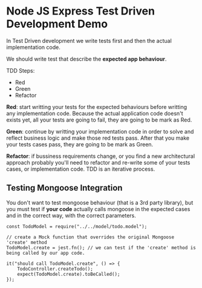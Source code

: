 # Node JS Express Test Driven Development Demo

In Test Driven development we write tests first and then the actual implementation code.

We should write test that describe the **expected app behaviour**.

TDD Steps:

* Red
* Green
* Refactor

**Red**: start writting your tests for the expected behaviours before writting any implementation code. Because the actual application code doesn't exists yet, all your tests are going to fail, they are going to be mark as Red.

**Green**: continue by writting your implementation code in order to solve and reflect business logic and make those red tests pass. After that you make your tests cases pass, they are going to be mark as Green.

**Refactor**: if bussiness requirements change, or you find a new architectural approach probably you'll need to refactor and re-write some of your tests cases, or implementation code. TDD is an iterative process.

## Testing Mongoose Integration

You don't want to test mongoose behaviour (that is a 3rd party library), but you must test if **your code** actually calls mongoose in the expected cases and in the correct way, with the correct parameters.

```
const TodoModel = require("../../model/todo.model");

// create a Mock function that overrides the original Mongoose 'create' method
TodoModel.create = jest.fn(); // we can test if the 'create' method is being called by our app code.

it("should call TodoModel.create", () => {
    TodoController.createTodo();
    expect(TodoModel.create).toBeCalled();
});
```